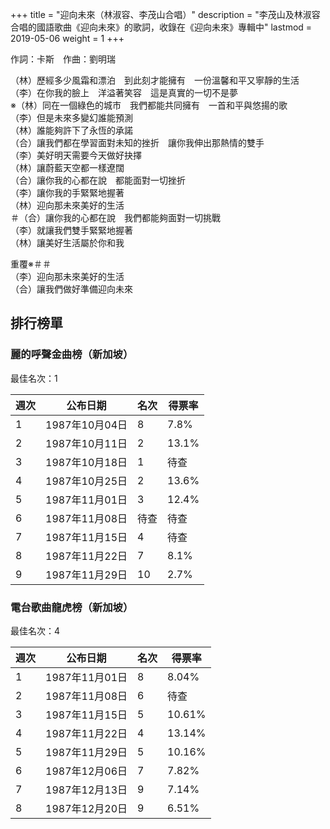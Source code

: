+++
title = "迎向未來（林淑容、李茂山合唱）"
description = "李茂山及林淑容合唱的國語歌曲《迎向未來》的歌詞，收錄在《迎向未來》專輯中"
lastmod = 2019-05-06
weight = 1
+++

作詞：卡斯　作曲：劉明瑞

（林）歷經多少風霜和漂泊　到此刻才能擁有　一份溫馨和平又寧靜的生活  
（李）在你我的臉上　洋溢著笑容　這是真實的一切不是夢  
※（林）同在一個綠色的城市　我們都能共同擁有　一首和平與悠揚的歌  
（李）但是未來多變幻誰能預測  
（林）誰能夠許下了永恆的承諾  
（合）讓我們都在學習面對未知的挫折　讓你我伸出那熱情的雙手  
（李）美好明天需要今天做好抉擇  
（林）讓蔚藍天空都一樣遼闊  
（合）讓你我的心都在說　都能面對一切挫折  
（李）讓你我的手緊緊地握著  
（林）迎向那未來美好的生活  
＃（合）讓你我的心都在說　我們都能夠面對一切挑戰  
（李）就讓我們雙手緊緊地握著  
（林）讓美好生活屬於你和我  

重覆※＃＃  
（李）迎向那未來美好的生活  
（合）讓我們做好準備迎向未來  


## 排行榜單
### 麗的呼聲金曲榜（新加坡）

最佳名次：1

週次  | 公布日期  | 名次 | 得票率 
--------------|-------|------|------
1   | 1987年10月04日 |  8 |   7.8% 
2   | 1987年10月11日 |  2 |   13.1% 
3   | 1987年10月18日 |  1 |   待查 
4   | 1987年10月25日 |  2 |   13.6% 
5   | 1987年11月01日 |  3 |   12.4% 
6   | 1987年11月08日 |  待查 |   待查 
7   | 1987年11月15日 |  4 |   待查 
8   | 1987年11月22日 |  7 |   8.1% 
9   | 1987年11月29日 |  10 |   2.7% 

### 電台歌曲龍虎榜（新加坡）

最佳名次：4

週次  | 公布日期  | 名次 | 得票率 
--------------|-------|------|------
1   | 1987年11月01日 |  8 |   8.04% 
2   | 1987年11月08日 |  6 |   待查
3   | 1987年11月15日 |  5 |   10.61% 
4   | 1987年11月22日 |  4 |   13.14% 
5   | 1987年11月29日 |  5 |   10.16% 
6   | 1987年12月06日 |  7 |   7.82%  
7   | 1987年12月13日 |  9 |   7.14% 
8   | 1987年12月20日 |  9 |   6.51%
